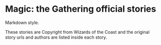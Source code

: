 # Magic: the Gathering official stories

Markdown style.

These stories are Copyright from Wizards of the Coast and the original story urls and authors are listed inside each story.